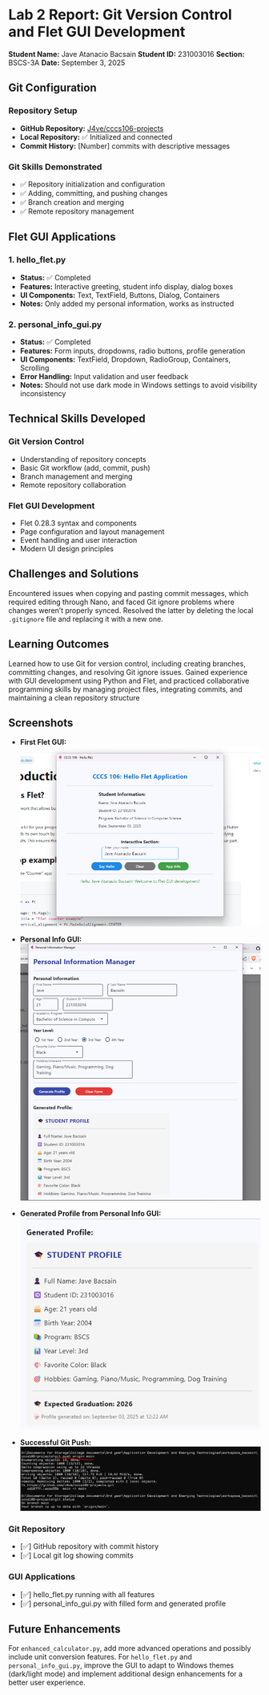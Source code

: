 # Lab 2 Report: Git Version Control and Flet GUI Development

**Student Name:** Jave Atanacio Bacsain
**Student ID:** 231003016
**Section:** BSCS-3A
**Date:** September 3, 2025

## Git Configuration

### Repository Setup
- **GitHub Repository:** [J4ve/cccs106-projects](https://github.com/J4ve/cccs106-projects)
- **Local Repository:** ✅ Initialized and connected
- **Commit History:** [Number] commits with descriptive messages

### Git Skills Demonstrated
- ✅ Repository initialization and configuration
- ✅ Adding, committing, and pushing changes
- ✅ Branch creation and merging
- ✅ Remote repository management

## Flet GUI Applications

### 1. hello_flet.py
- **Status:** ✅ Completed
- **Features:** Interactive greeting, student info display, dialog boxes
- **UI Components:** Text, TextField, Buttons, Dialog, Containers
- **Notes:** Only added my personal information, works as instructed

### 2. personal_info_gui.py
- **Status:** ✅ Completed
- **Features:** Form inputs, dropdowns, radio buttons, profile generation
- **UI Components:** TextField, Dropdown, RadioGroup, Containers, Scrolling
- **Error Handling:** Input validation and user feedback
- **Notes:** Should not use dark mode in Windows settings to avoid visibility inconsistency

## Technical Skills Developed

### Git Version Control
- Understanding of repository concepts
- Basic Git workflow (add, commit, push)
- Branch management and merging
- Remote repository collaboration

### Flet GUI Development
- Flet 0.28.3 syntax and components
- Page configuration and layout management
- Event handling and user interaction
- Modern UI design principles

## Challenges and Solutions

Encountered issues when copying and pasting commit messages, which required editing through Nano, and faced Git ignore problems where changes weren’t properly synced. Resolved the latter by deleting the local `.gitignore` file and replacing it with a new one.

## Learning Outcomes

Learned how to use Git for version control, including creating branches, committing changes, and resolving Git ignore issues. Gained experience with GUI development using Python and Flet, and practiced collaborative programming skills by managing project files, integrating commits, and maintaining a clean repository structure

## Screenshots

- **First Flet GUI:**  
  ![First Flet GUI](lab2_screenshots/first_flet_gui.png)

- **Personal Info GUI:**  
  ![Personal Info GUI](lab2_screenshots/personal_info_gui.png)

- **Generated Profile from Personal Info GUI:**  
  ![Generated Profile](lab2_screenshots/generated_profile.png)

- **Successful Git Push:**  
  ![Successful Push](lab2_screenshots/successful_push.png)

### Git Repository
- [✅] GitHub repository with commit history
- [✅] Local git log showing commits

### GUI Applications
- [✅] hello_flet.py running with all features
- [✅] personal_info_gui.py with filled form and generated profile

## Future Enhancements

For `enhanced_calculator.py`, add more advanced operations and possibly include unit conversion features. For `hello_flet.py` and `personal_info_gui.py`, improve the GUI to adapt to Windows themes (dark/light mode) and implement additional design enhancements for a better user experience.